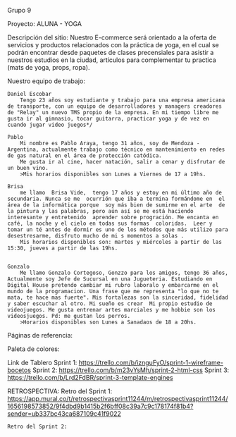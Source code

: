 Grupo 9

Proyecto: ALUNA - YOGA

Descripción del sitio:
    Nuestro E-commerce será orientado a la oferta de servicios y productos relacionados con la práctica de yoga, en el cual se podrán encontrar desde paquetes de clases precensiales para asistir a nuestros estudios en la ciudad, artículos para complementar tu practica (mats de yoga, props, ropa).

Nuestro equipo de trabajo:

    Daniel Escobar
        Tengo 23 años soy estudiante y trabajo para una empresa americana de transporte, con un equipo de desarrolladores y managers creadores de "Relay" un nuevo TMS propio de la empresa. En mi tiempo libre me gusta ir al gimnasio, tocar guitarra, practicar yoga y de vez en cuando jugar video juegos*/

    Pablo
        Mi nombre es Pablo Araya, tengo 31 años, soy de Mendoza - Argentina, actualmente trabajo como técnico en mantenimiento en redes de gas natural en el área de protección catódica.
        Me gusta ir al cine, hacer natación, salir a cenar y disfrutar de un buen vino.
        >Mis horarios disponibles son Lunes a Viernes de 17 a 19hs.

    Brisa
        me llamo  Brisa Vide,  tengo 17 años y estoy en mi último año de secundaria. Nunca se me  ocurrión que iba a termina formándome en  el área de la informática porque  soy más bien de sumirme en el arte  de la pintura y las palabras, pero aún así se me está haciendo interesante y entretenido  aprender sobre progración. Me encanta en café, la noche y el cielo en todas sus formas  coloridas.  Leer y tomar un té antes de dormir es uno de los métodos que más utilizo para desestresarme, disfruto mucho de mi s momentos a solas .
        Mis horarios disponibles son: martes y miércoles a partir de las 15:30, jueves a partir de las 19hs.
        

    Gonzalo 
        Me llamo Gonzalo Cortegoso, Gonzzo para los amigos, tengo 36 años, Actualmente soy Jefe de Sucursal en una Jugueteria. Estudiando en Digital House pretendo cambiar mi rubro laboralo y embarcarme en el mundo de la programacion. Una frase que me representa "lo que no te mata, te hace mas fuerte". Mis fortalezas son la sinceridad, fidelidad y saber escuchar al otro. Mi sueño es crear  Mi propio estudio de videojuegos. Me gusta entrenar artes marciales y me hobbie son los videosjuegos. Pd: me gustan los perros.
        >Horarios disponibles son Lunes a Sanadaos de 18 a 20hs.

Páginas de referencia:

Paleta de colores:

Link de Tablero
    Sprint 1: https://trello.com/b/iznguFyO/sprint-1-wireframe-bocetos
    Sprint 2: https://trello.com/b/m23vYsMh/sprint-2-html-css
    Sprint 3: https://trello.com/b/Lrd2FdBR/sprint-3-template-engines

RETROSPECTIVA:
    Retro del Sprint 1:
         https://app.mural.co/t/retrospectivasprint11244/m/retrospectivasprint11244/1656198573852/9f4dbd9b1415b2f6bff08c39a7c9c178174f81b4?sender=ub337bc43ca687109c41f9022
    
    Retro del Sprint 2:

